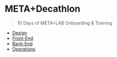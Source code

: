 # META+Decathlon
> 10 Days of META+LAB Onboarding &amp; Training

- [Design](https://csun-metalab.github.io/decathlon/design)
- [Front-End](https://csun-metalab.github.io/decathlon/front-end)
- [Back-End](https://csun-metalab.github.io/decathlon/back-end)
- [Operations](https://csun-metalab.github.io/decathlon/operations)
